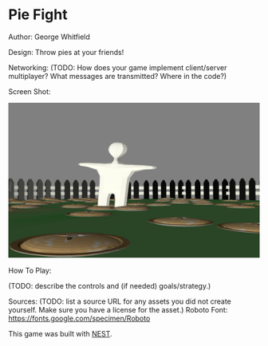# Pie Fight

Author: George Whitfield

Design: Throw pies at your friends!

Networking: (TODO: How does your game implement client/server multiplayer? What messages are transmitted? Where in the code?)

Screen Shot:

![Screen Shot](screenshot.png)

How To Play:

(TODO: describe the controls and (if needed) goals/strategy.)

Sources: (TODO: list a source URL for any assets you did not create yourself. Make sure you have a license for the asset.)
Roboto Font: https://fonts.google.com/specimen/Roboto

This game was built with [NEST](NEST.md).

